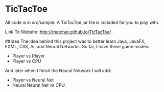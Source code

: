 # TicTacToe
All code is in src/sample. 
A TicTacToe.jar file is included for you to play with.

Link To Website: http://rhatchet.github.io/TicTacToe/

##Idea
The idea behind this project was to better learn Java, JavaFX, FXML, CSS, Ai, and Neural Networks.
So far, I have these game modes:
  * Player vs Player
  * Player vs CPU

And later when I finish the Neural Network I will add:
  * Player vs Neural Net
  * Neural Neural Net vs CPU
